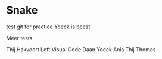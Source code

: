 # Snake
test git for practice 
Yoeck is beest

Meer tests 

Thij Hakvoort Left Visual Code
Daan
Yoeck
Anis
Thij
Thomas

